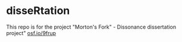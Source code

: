 # disseRtation

This repo is for the project "Morton's Fork" - Dissonance dissertation project" [osf.io/9frup](osf.io/9frup/)

